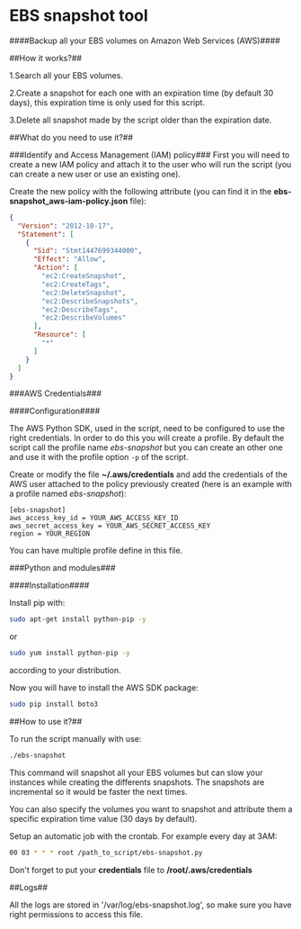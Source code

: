 EBS snapshot tool
=================

####Backup all your EBS volumes on Amazon Web Services (AWS)####

##How it works?##

1.Search all your EBS volumes.

2.Create a snapshot for each one with an expiration time (by default 30 days), this expiration time is only used for this script.

3.Delete all snapshot made by the script older than the expiration date.

##What do you need to use it?##

###Identify and Access Management (IAM) policy###
First you will need to create a new IAM policy and attach it to the user who will run the script (you can create a new user or use an existing one).

Create the new policy with the following attribute (you can find it in the **ebs-snapshot_aws-iam-policy.json** file):
```json
{
  "Version": "2012-10-17",
  "Statement": [
    {
      "Sid": "Stmt1447699344000",
      "Effect": "Allow",
      "Action": [
        "ec2:CreateSnapshot",
        "ec2:CreateTags",
        "ec2:DeleteSnapshot",
        "ec2:DescribeSnapshots",
        "ec2:DescribeTags",
        "ec2:DescribeVolumes"
      ],
      "Resource": [
        "*"
      ]
    }
  ]
}
```

###AWS Credentials###

####Configuration####

The AWS Python SDK, used in the script, need to be configured to use the right credentials. In order to do this you will create a profile.
By default the script call the profile name *ebs-snapshot* but you can create an other one and use it with the profile option `-p` of the script.

Create or modify the file **~/.aws/credentials** and add the credentials of the AWS user attached to the policy previously created (here is an example with a profile named *ebs-snapshot*):
```
[ebs-snapshot]
aws_access_key_id = YOUR_AWS_ACCESS_KEY_ID
aws_secret_access_key = YOUR_AWS_SECRET_ACCESS_KEY
region = YOUR_REGION
```
You can have multiple profile define in this file.

###Python and modules###

####Installation####

Install pip with:
```bash
sudo apt-get install python-pip -y
```
or
```bash
sudo yum install python-pip -y
```
according to your distribution.

Now you will have to install the AWS SDK package:
```bash
sudo pip install boto3
```

##How to use it?##

To run the script manually with use:
```bash
./ebs-snapshot
```
This command will snapshot all your EBS volumes but can slow your instances while creating the differents snapshots.
The snapshots are incremental so it would be faster the next times.

You can also specify the volumes you want to snapshot and attribute them a specific expiration time value (30 days by default).

Setup an automatic job with the crontab. For example every day at 3AM:
```bash
00 03 * * * root /path_to_script/ebs-snapshot.py
```
Don't forget to put your **credentials** file to **/root/.aws/credentials**

##Logs##

All the logs are stored in '/var/log/ebs-snapshot.log', so make sure you have right permissions to access this file.
